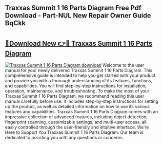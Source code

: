 ## Traxxas Summit 1 16 Parts Diagram Free Pdf Download - Part-NUL New Repair Owner Guide BqCkk

# <h2><a href="http://dfho8ce.blite.top/?on=Traxxas+Summit+1+16+Parts+Diagram">🔗Download New 👉🔴 Traxxas Summit 1 16 Parts Diagram</a></h2>

[![Traxxas Summit 1 16 Parts Diagram download](https://i.imgur.com/lujVjoI.png)](http://dfho8ce.blite.top/?on=Traxxas+Summit+1+16+Parts+Diagram)
Welcome to the user manual for your newly delivered Traxxas Summit 1 16 Parts Diagram. This comprehensive guide is intended to help you get started with your product and provide you with a thorough understanding of its features, functions, and capabilities. You will find step-by-step instructions for installation, operation, maintenance, and troubleshooting. To make the most of your Traxxas Summit 1 16 Parts Diagram, we recommend reading this user manual carefully before use. It includes step-by-step instructions for setting up the product, as well as detailed information on how to use its various features and capabilities. Traxxas Summit 1 16 Parts Diagram comes with an impressive collection of advanced features, including object detection, fingerprint scanning, customizable settings, and multi-user access, all easily controlled through the user-friendly and intuitive interface. We're Here to Support You Traxxas Summit 1 16 Parts Diagram. Our team is dedicated to assisting you with any questions or concerns.

